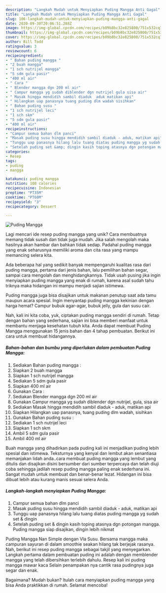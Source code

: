 ```yaml
---
description: "Langkah Mudah untuk Menyiapkan Puding Mangga Anti Gagal"
title: "Langkah Mudah untuk Menyiapkan Puding Mangga Anti Gagal"
slug: 106-langkah-mudah-untuk-menyiapkan-puding-mangga-anti-gagal
date: 2020-09-30T20:06:51.288Z
image: https://img-global.cpcdn.com/recipes/b09b8bc32e825800/751x532cq70/puding-mangga-foto-resep-utama.jpg
thumbnail: https://img-global.cpcdn.com/recipes/b09b8bc32e825800/751x532cq70/puding-mangga-foto-resep-utama.jpg
cover: https://img-global.cpcdn.com/recipes/b09b8bc32e825800/751x532cq70/puding-mangga-foto-resep-utama.jpg
author: Bill Todd
ratingvalue: 3
reviewcount: 6
recipeingredient:
- " Bahan puding mangga "
- "2 buah mangga"
- "1 sch nutrijel mangga"
- "5 sdm gula pasir"
- "400 ml air"
- " Cara "
- " Blender mangga dgn 200 ml air"
- " Campur mangga yg sudah diblender dgn nutrijel gula sisa air"
- " Masak hingga mendidih sambil diaduk  aduk matikan api"
- " Hilangkan uap panasnya tuang puding dlm wadah sisihkan"
- " Bahan puding susu "
- "1 sch nutrijel leci"
- "1 sch skm"
- "5 sdm gula pasir"
- "400 ml air"
recipeinstructions:
- "Campur semua bahan dlm panci"
- "Masak puding susu hingga mendidih sambil diaduk - aduk, matikan api"
- "Tunggu uap panasnya hilang lalu tuang diatas puding mangga yg sudah set &amp; dingin"
- "Setelah puding set &amp; dingin kasih toping atasnya dgn potongan mangga. Puding mangga siap disajikan, dingin lebih nikmat"
categories:
- Resep
tags:
- puding
- mangga

katakunci: puding mangga 
nutrition: 108 calories
recipecuisine: Indonesian
preptime: "PT35M"
cooktime: "PT60M"
recipeyield: "3"
recipecategory: Dessert

---
```



![Puding Mangga](https://img-global.cpcdn.com/recipes/b09b8bc32e825800/751x532cq70/puding-mangga-foto-resep-utama.jpg)

Lagi mencari ide resep puding mangga yang unik? Cara membuatnya memang tidak susah dan tidak juga mudah. Jika salah mengolah maka hasilnya akan hambar dan bahkan tidak sedap. Padahal puding mangga yang enak seharusnya memiliki aroma dan cita rasa yang mampu memancing selera kita.

Ada beberapa hal yang sedikit banyak mempengaruhi kualitas rasa dari puding mangga, pertama dari jenis bahan, lalu pemilihan bahan segar, sampai cara mengolah dan menghidangkannya. Tidak usah pusing jika ingin menyiapkan puding mangga yang enak di rumah, karena asal sudah tahu triknya maka hidangan ini mampu menjadi sajian istimewa.

Puding mangga juga bisa disajikan untuk makanan penutup saat ada tamu maupun acara spesial. Ingin menyantap puding mangga kekinian dengan harga hemat? Campur bubuk agar-agar, bubuk jelly, gula dan susu cair.


Nah, kali ini kita coba, yuk, ciptakan puding mangga sendiri di rumah. Tetap dengan bahan yang sederhana, sajian ini bisa memberi manfaat untuk membantu menjaga kesehatan tubuh kita. Anda dapat membuat Puding Mangga menggunakan 15 jenis bahan dan 4 tahap pembuatan. Berikut ini cara untuk membuat hidangannya.

<!--inarticleads1-->

##### Bahan-bahan dan bumbu yang diperlukan dalam pembuatan Puding Mangga:

1. Sediakan  Bahan puding mangga :
1. Siapkan 2 buah mangga
1. Siapkan 1 sch nutrijel mangga
1. Sediakan 5 sdm gula pasir
1. Siapkan 400 ml air
1. Gunakan  Cara :
1. Sediakan  Blender mangga dgn 200 ml air
1. Gunakan  Campur mangga yg sudah diblender dgn nutrijel, gula, sisa air
1. Sediakan  Masak hingga mendidih sambil diaduk - aduk, matikan api
1. Siapkan  Hilangkan uap panasnya, tuang puding dlm wadah, sisihkan
1. Gunakan  Bahan puding susu :
1. Sediakan 1 sch nutrijel leci
1. Siapkan 1 sch skm
1. Ambil 5 sdm gula pasir
1. Ambil 400 ml air


Buah mangga yang dihadirkan pada puding kali ini menjadikan puding lebih spesial dan istimewa. Teksturnya yang kenyal dan lembut akan senantiasa memanjakan lidah anda..cara membuat puding mangga yang lembut yang ditulis dan disajikan disini bersumber dari sumber terpercaya dan telah diuji coba sehingga jadilah resep puding mangga paling enak sederhana ini. Sangat mudah untuk membuat dan benar-benar lezat. Hidangan ini bisa dibuat lebih atau kurang manis sesuai selera Anda. 

<!--inarticleads2-->

##### Langkah-langkah menyiapkan Puding Mangga:

1. Campur semua bahan dlm panci
1. Masak puding susu hingga mendidih sambil diaduk - aduk, matikan api
1. Tunggu uap panasnya hilang lalu tuang diatas puding mangga yg sudah set &amp; dingin
1. Setelah puding set &amp; dingin kasih toping atasnya dgn potongan mangga. Puding mangga siap disajikan, dingin lebih nikmat


Puding Mangga Nan Simple dengan Vla Susu. Bersama mangga maka campuran sayuran di dalam smoothie seakan hilang tak berjejak rasanya. Nah, berikut ini resep puding mangga sebagai takjil yang menyegarkan. Langkah pertama dalam pembuatan puding ini adalah dengan memblender mangga yang telah dibersihkan terlebih dahulu. Resep kali ini puding mangga mawar kaca Selain penampakan nya cantik rasa pudingnya juga segar dan enak. 

Bagaimana? Mudah bukan? Itulah cara menyiapkan puding mangga yang bisa Anda praktikkan di rumah. Selamat mencoba!
